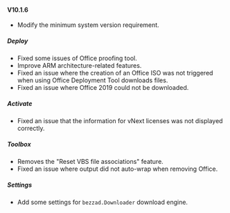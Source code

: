 #### V10.1.6

- Modify the minimum system version requirement.

##### Deploy

- Fixed some issues of Office proofing tool.
- Improve ARM architecture-related features.
- Fixed an issue where the creation of an Office ISO was not triggered when using Office Deployment Tool downloads files.
- Fixed an issue where Office 2019 could not be downloaded.

##### Activate

- Fixed an issue that the information for vNext licenses was not displayed correctly.

##### Toolbox

- Removes the "Reset VBS file associations" feature.
- Fixed an issue where output did not auto-wrap when removing Office.

##### Settings

- Add some settings for `bezzad.Downloader` download engine.
